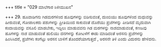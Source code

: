 +++
title = "029 ಮಾಲೆಗಾರ ಸಿಳೀಮುಖನ"

+++
29. ಹೂವಾಡಿಗನು ಗಿಡಮರಗಳಿಂದ ಹೂವುಗಳನ್ನು ಬಿಡಿಸುವಂತೆ, ದುಂಬಿಯು ಹೂವುಗಳಿಂದ ಮಧುವನ್ನು ಹೀರುವಂತೆ, ಗೋಪಾಲಕರು ಪಶುಗಳನ್ನು ಪ್ರೀತಿಯಿಂದ ಸಾಕುವಂತೆ  ದೊರೆಯು ಪ್ರಜೆಗಳನ್ನು ಪೀಡಿಸದೆ ಮೃದುವಾಗಿ ಕಂದಾಯವನ್ನು ವಸೂಲಿ ಮಾಡಬೇಕು, ಇದ್ದಿಲು ಮಾಡುವವನು ಗಿಡ ಮರಗಳನ್ನು ನಾಶಮಾಡುವಂತೆ, ಕಣಜವು ಹೂಗಳನ್ನು ನಾಶ ಮಾಡುವಂತೆ  ಹುಲಿಯು ದನಗಳನ್ನು ಕೋಟಳೆಗೆ ಈಡು ಮಾಡಿದಂತೆ ಅರಸನು ಪ್ರಜೆಗಳನ್ನು ಹಿಂಸಿಸಿದರೆ,  ಪ್ರಜೆಗಳು ಕಂಗೆಟ್ಟು ಅರಸನ ಬಾಳಿಗೆ ತೊಂದರೆಯಾಗುತ್ತದೆ , ಅರಸನೇ ತಿಳಿ ಎಂದು ವಿದುರನು ಹೇಳಿದನು.